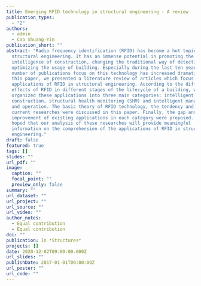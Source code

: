 ```yaml
---
title: Emerging RFID technology in structural engineering - A review
publication_types:
  - "2"
authors:
  - admin
  - Cao Shuang-Yin
publication_short: ""
abstract: "Radio frequency identification (RFID) has become a hot topic in
  structural engineering. It has an immense potential in promoting the
  intelligence of construction, changing the traditional way of detection,
  optimizing the usage of building. Especially during the last ten years, the
  number of publications focus on this technology has increased dramatically. In
  this paper, we presented a literature review of articles which focus on the
  applications of RFID in structural engineering. According to the different
  effects of RFID in different stages of the lifecycle of a building, we
  organized these applications into three main categories: intelligent
  construction, structural health monitoring (SHM) and intelligent management
  and operation. The basic theory of RFID technology, the tendency and status of
  current researches were discussed in this paper. Finally, the gap and latent
  improvement of existing applications in each category were proposed. It is
  hoped that our analysis of these researches will provide meaningful
  information on the comprehension of the applications of RFID in structural
  engineering."
draft: false
featured: true
tags: []
slides: ""
url_pdf: ""
image:
  caption: ""
  focal_point: ""
  preview_only: false
summary: ""
url_dataset: ""
url_project: ""
url_source: ""
url_video: ""
author_notes:
  - Equal contribution
  - Equal contribution
doi: ""
publication: In *Structures*
projects: []
date: 2020-12-02T09:00:00.000Z
url_slides: ""
publishDate: 2017-01-01T00:00:00Z
url_poster: ""
url_code: ""
---
```

